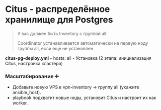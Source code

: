 # Citus - распределённое хранилище для Postgres

> У вас должен быть Inventory c группой all
> 
> Coordinator устанавливается автоматически на первую ноду группы all, если еще не установлен
> 

**citus-pg-deploy.yml** - hosts: all - Установка (2 этапа: инициализация Citus, настройка кластера)


### Масштабирование ➕
- Добавьте новую VPS в vpn-inventory → группу all (укажите ansible_host).
- playbook подхватит новые ноды, установит Citus и настроит их как worker.
